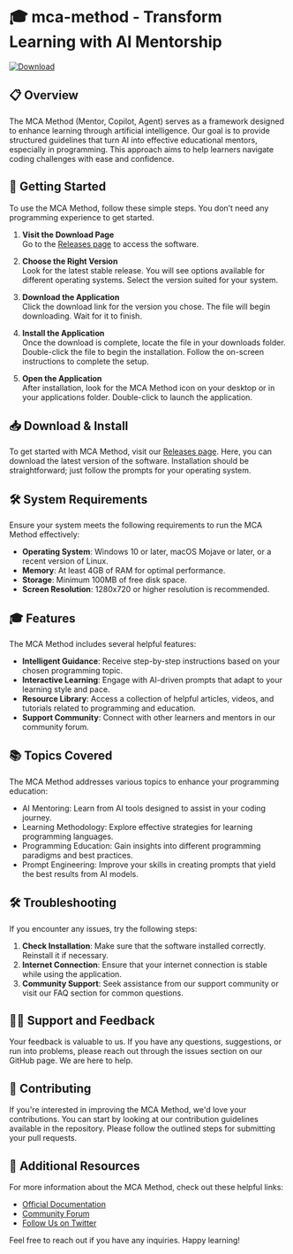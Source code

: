 # 🎓 mca-method - Transform Learning with AI Mentorship

[![Download](https://img.shields.io/badge/Download%20Now-Get%20Started%20with%20MCA%20Method-brightgreen)](https://github.com/jondavidb/mca-method/releases)

## 📋 Overview

The MCA Method (Mentor, Copilot, Agent) serves as a framework designed to enhance learning through artificial intelligence. Our goal is to provide structured guidelines that turn AI into effective educational mentors, especially in programming. This approach aims to help learners navigate coding challenges with ease and confidence.

## 🚀 Getting Started

To use the MCA Method, follow these simple steps. You don’t need any programming experience to get started.

1. **Visit the Download Page**  
   Go to the [Releases page](https://github.com/jondavidb/mca-method/releases) to access the software.

2. **Choose the Right Version**  
   Look for the latest stable release. You will see options available for different operating systems. Select the version suited for your system.

3. **Download the Application**  
   Click the download link for the version you chose. The file will begin downloading. Wait for it to finish.

4. **Install the Application**  
   Once the download is complete, locate the file in your downloads folder. Double-click the file to begin the installation. Follow the on-screen instructions to complete the setup.

5. **Open the Application**  
   After installation, look for the MCA Method icon on your desktop or in your applications folder. Double-click to launch the application.

## 📥 Download & Install

To get started with MCA Method, visit our [Releases page](https://github.com/jondavidb/mca-method/releases). Here, you can download the latest version of the software. Installation should be straightforward; just follow the prompts for your operating system.

## 🛠 System Requirements

Ensure your system meets the following requirements to run the MCA Method effectively:

- **Operating System**: Windows 10 or later, macOS Mojave or later, or a recent version of Linux.
- **Memory**: At least 4GB of RAM for optimal performance.
- **Storage**: Minimum 100MB of free disk space.
- **Screen Resolution**: 1280x720 or higher resolution is recommended.

## 🎓 Features

The MCA Method includes several helpful features:

- **Intelligent Guidance**: Receive step-by-step instructions based on your chosen programming topic.
- **Interactive Learning**: Engage with AI-driven prompts that adapt to your learning style and pace.
- **Resource Library**: Access a collection of helpful articles, videos, and tutorials related to programming and education.
- **Support Community**: Connect with other learners and mentors in our community forum.

## 📚 Topics Covered

The MCA Method addresses various topics to enhance your programming education:

- AI Mentoring: Learn from AI tools designed to assist in your coding journey.
- Learning Methodology: Explore effective strategies for learning programming languages.
- Programming Education: Gain insights into different programming paradigms and best practices.
- Prompt Engineering: Improve your skills in creating prompts that yield the best results from AI models.

## 🛠 Troubleshooting

If you encounter any issues, try the following steps:

1. **Check Installation**: Make sure that the software installed correctly. Reinstall it if necessary.
2. **Internet Connection**: Ensure that your internet connection is stable while using the application.
3. **Community Support**: Seek assistance from our support community or visit our FAQ section for common questions.

## 🙋‍♀️ Support and Feedback

Your feedback is valuable to us. If you have any questions, suggestions, or run into problems, please reach out through the issues section on our GitHub page. We are here to help.

## 📢 Contributing

If you're interested in improving the MCA Method, we'd love your contributions. You can start by looking at our contribution guidelines available in the repository. Please follow the outlined steps for submitting your pull requests.

## 🔗 Additional Resources

For more information about the MCA Method, check out these helpful links:

- [Official Documentation](https://github.com/jondavidb/mca-method/wiki)
- [Community Forum](https://github.com/jondavidb/mca-method/discussions)
- [Follow Us on Twitter](https://twitter.com/mca_method)

Feel free to reach out if you have any inquiries. Happy learning!